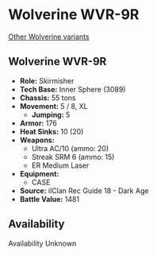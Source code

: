 # Wolverine WVR-9R

[Other Wolverine variants](../wolverine.md)

## Wolverine WVR-9R
- **Role:** Skirmisher
- **Tech Base:** Inner Sphere (3089)
- **Chassis:** 55 tons
- **Movement:** 5 / 8, XL
  - **Jumping:** 5
- **Armor:** 176
- **Heat Sinks:** 10 (20)
- **Weapons:**
  - Ultra AC/10 (ammo: 20)
  - Streak SRM 6 (ammo: 15)
  - ER Medium Laser
- **Equipment:**
  - CASE
- **Source:** ilClan Rec Guide 18 - Dark Age
- **Battle Value:** 1481

## Availability

Availability Unknown

